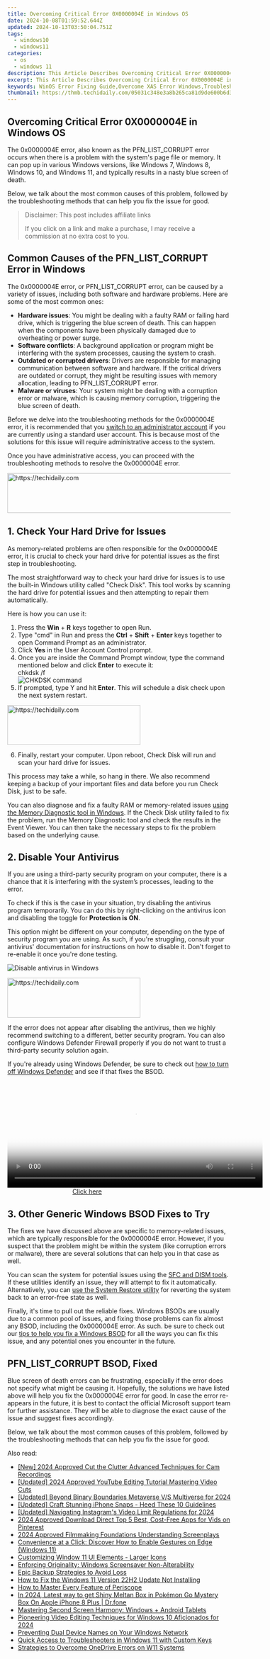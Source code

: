 ```yaml
---
title: Overcoming Critical Error 0X0000004E in Windows OS
date: 2024-10-08T01:59:52.644Z
updated: 2024-10-13T03:50:04.751Z
tags:
  - windows10
  - windows11
categories:
  - os
  - windows 11
description: This Article Describes Overcoming Critical Error 0X0000004E in Windows OS
excerpt: This Article Describes Overcoming Critical Error 0X0000004E in Windows OS
keywords: WinOS Error Fixing Guide,Overcome XAS Error Windows,Troubleshoot 0X0000004e Windows,Resolve Critical OS Error 0X0000004E,ZeroErrorWinOS Correction Steps,Eliminate XAS in Windows System,Fixing Windows Critical Failure
thumbnail: https://thmb.techidaily.com/05031c348e3a8b265ca81d9de600b6d3876929f7748d63bf7bb6a077bd78b2a6.jpg
---
```


## Overcoming Critical Error 0X0000004E in Windows OS

 The 0x0000004E error, also known as the PFN\_LIST\_CORRUPT error occurs when there is a problem with the system's page file or memory. It can pop up in various Windows versions, like Windows 7, Windows 8, Windows 10, and Windows 11, and typically results in a nasty blue screen of death.

 Below, we talk about the most common causes of this problem, followed by the troubleshooting methods that can help you fix the issue for good.

>  Disclaimer: This post includes affiliate links
>
>  If you click on a link and make a purchase, I may receive a commission at no extra cost to you.
>

## Common Causes of the PFN\_LIST\_CORRUPT Error in Windows

 The 0x0000004E error, or PFN\_LIST\_CORRUPT error, can be caused by a variety of issues, including both software and hardware problems. Here are some of the most common ones:

* **Hardware issues**: You might be dealing with a faulty RAM or failing hard drive, which is triggering the blue screen of death. This can happen when the components have been physically damaged due to overheating or power surge.
* **Software conflicts**: A background application or program might be interfering with the system processes, causing the system to crash.
* **Outdated or corrupted drivers**: Drivers are responsible for managing communication between software and hardware. If the critical drivers are outdated or corrupt, they might be resulting issues with memory allocation, leading to PFN\_LIST\_CORRUPT error.
* **Malware or viruses**: Your system might be dealing with a corruption error or malware, which is causing memory corruption, triggering the blue screen of death.

 Before we delve into the troubleshooting methods for the 0x0000004E error, it is recommended that you [switch to an administrator account](https://www.makeuseof.com/windows-standard-adminstrator-account-differences/) if you are currently using a standard user account. This is because most of the solutions for this issue will require administrative access to the system.

 Once you have administrative access, you can proceed with the troubleshooting methods to resolve the 0x0000004E error.

<!-- affiliate ads begin -->
<a href="https://appsumo.8odi.net/c/5597632/2144285/7443" target="_top" id="2144285">
  <img src="//a.impactradius-go.com/display-ad/7443-2144285" border="0" alt="https://techidaily.com" width="728" height="90"/>
</a>
<img height="0" width="0" src="https://appsumo.8odi.net/i/5597632/2144285/7443" style="position:absolute;visibility:hidden;" border="0" />
<!-- affiliate ads end -->

## 1\. Check Your Hard Drive for Issues

 As memory-related problems are often responsible for the 0x0000004E error, it is crucial to check your hard drive for potential issues as the first step in troubleshooting.

 The most straightforward way to check your hard drive for issues is to use the built-in Windows utility called "Check Disk". This tool works by scanning the hard drive for potential issues and then attempting to repair them automatically.

 Here is how you can use it:

1. Press the **Win** \+ **R** keys together to open Run.
2. Type "cmd" in Run and press the **Ctrl** \+ **Shift** \+ **Enter** keys together to open Command Prompt as an administrator.
3. Click **Yes** in the User Account Control prompt.
4. Once you are inside the Command Prompt window, type the command mentioned below and click **Enter** to execute it:  
chkdsk /f  
![CHKDSK command](https://static1.makeuseofimages.com/wordpress/wp-content/uploads/2023/05/chkdsk-command.jpg)
5. If prompted, type Y and hit **Enter**. This will schedule a disk check upon the next system restart.

<!-- affiliate ads begin -->
<a href="https://aligracehair.sjv.io/c/5597632/2080342/19272" target="_top" id="2080342">
  <img src="//a.impactradius-go.com/display-ad/19272-2080342" border="0" alt="https://techidaily.com" width="300" height="90"/>
</a>
<img height="0" width="0" src="https://aligracehair.sjv.io/i/5597632/2080342/19272" style="position:absolute;visibility:hidden;" border="0" />
<!-- affiliate ads end -->

6. Finally, restart your computer. Upon reboot, Check Disk will run and scan your hard drive for issues.

 This process may take a while, so hang in there. We also recommend keeping a backup of your important files and data before you run Check Disk, just to be safe.

 You can also diagnose and fix a faulty RAM or memory-related issues [using the Memory Diagnostic tool in Windows](https://www.makeuseof.com/ways-to-open-windows-memory-diagnostic/). If the Check Disk utility failed to fix the problem, run the Memory Diagnostic tool and check the results in the Event Viewer. You can then take the necessary steps to fix the problem based on the underlying cause.

## 2\. Disable Your Antivirus

 If you are using a third-party security program on your computer, there is a chance that it is interfering with the system’s processes, leading to the error.

 To check if this is the case in your situation, try disabling the antivirus program temporarily. You can do this by right-clicking on the antivirus icon and disabling the toggle for **Protection is ON**.

 This option might be different on your computer, depending on the type of security program you are using. As such, if you're struggling, consult your antivirus' documentation for instructions on how to disable it. Don't forget to re-enable it once you're done testing.

![Disable antivirus in Windows](https://static1.makeuseofimages.com/wordpress/wp-content/uploads/2023/05/disable-antivirus-windows.jpg)

<!-- affiliate ads begin -->
<a href="https://25home.pxf.io/c/5597632/2148646/16836" target="_top" id="2148646">
  <img src="//a.impactradius-go.com/display-ad/16836-2148646" border="0" alt="https://techidaily.com" width="300" height="90"/>
</a>
<img height="0" width="0" src="https://25home.pxf.io/i/5597632/2148646/16836" style="position:absolute;visibility:hidden;" border="0" />
<!-- affiliate ads end -->

 If the error does not appear after disabling the antivirus, then we highly recommend switching to a different, better security program. You can also configure Windows Defender Firewall properly if you do not want to trust a third-party security solution again.

 If you're already using Windows Defender, be sure to check out [how to turn off Windows Defender](https://www.makeuseof.com/how-to-turn-off-windows-defender/) and see if that fixes the BSOD.

<!-- affiliate ads begin -->
<span id="1982499">
					<video width="576" height="240" style="cursor:pointer"
           poster="//a.impactradius-go.com/display-clicktoplayimage/1982499.png"
           onclick="if(!this.playClicked){this.play();this.setAttribute('controls',true);this.playClicked=true;}">
	   <source src="//a.impactradius-go.com/display-ad/22993-1982499">
	   <img src="//a.impactradius-go.com/display-clicktoplayimage/1982499.png" style="border: none; height: 100%; width: 100%; object-fit: contain">
	</video>
	<div style="width:360px;text-align:center"><a href="javascript:window.open(decodeURIComponent('https%3A%2F%2Fhomestyler.sjv.io%2Fc%2F5597632%2F1982499%2F22993'), '_blank');void(0);">Click here</a></div>
</span>
<img height="0" width="0" src="https://imp.pxf.io/i/5597632/1982499/22993" style="position:absolute;visibility:hidden;" border="0" />
<!-- affiliate ads end -->

## 3\. Other Generic Windows BSOD Fixes to Try

 The fixes we have discussed above are specific to memory-related issues, which are typically responsible for the 0x0000004E error. However, if you suspect that the problem might be within the system (like corruption errors or malware), there are several solutions that can help you in that case as well.

 You can scan the system for potential issues using the [SFC and DISM tools](https://www.makeuseof.com/difference-between-chkdsk-sfc-and-dism-in-windows-10/). If these utilities identify an issue, they will attempt to fix it automatically. Alternatively, you can [use the System Restore utility](https://www.makeuseof.com/use-system-restore-windows/) for reverting the system back to an error-free state as well.

 Finally, it's time to pull out the reliable fixes. Windows BSODs are usually due to a common pool of issues, and fixing those problems can fix almost any BSOD, including the 0x0000004E error. As such. be sure to check out our [tips to help you fix a Windows BSOD](https://www.makeuseof.com/tag/4-tips-fix-blue-screen-error/) for all the ways you can fix this issue, and any potential ones you encounter in the future.

## PFN\_LIST\_CORRUPT BSOD, Fixed

 Blue screen of death errors can be frustrating, especially if the error does not specify what might be causing it. Hopefully, the solutions we have listed above will help you fix the 0x0000004E error for good. In case the error re-appears in the future, it is best to contact the official Microsoft support team for further assistance. They will be able to diagnose the exact cause of the issue and suggest fixes accordingly.

 Below, we talk about the most common causes of this problem, followed by the troubleshooting methods that can help you fix the issue for good.

<ins class="adsbygoogle"
      style="display:block"
      data-ad-client="ca-pub-7571918770474297"
      data-ad-slot="8358498916"
      data-ad-format="auto"
      data-full-width-responsive="true"></ins>
    

<span class="atpl-alsoreadstyle">Also read:</span>
<div><ul>
<li><a href="https://screen-mirroring-recording.techidaily.com/new-2024-approved-cut-the-clutter-advanced-techniques-for-cam-recordings/"><u>[New] 2024 Approved Cut the Clutter Advanced Techniques for Cam Recordings</u></a></li>
<li><a href="https://youtube-blog.techidaily.com/ed-2024-approved-youtube-editing-tutorial-mastering-video-cuts/"><u>[Updated] 2024 Approved YouTube Editing Tutorial Mastering Video Cuts</u></a></li>
<li><a href="https://fox-glue.techidaily.com/updated-beyond-binary-boundaries-metaverse-vs-multiverse-for-2024/"><u>[Updated] Beyond Binary Boundaries Metaverse V/S Multiverse for 2024</u></a></li>
<li><a href="https://extra-hints.techidaily.com/updated-craft-stunning-iphone-snaps-heed-these-10-guidelines/"><u>[Updated] Craft Stunning iPhone Snaps - Heed These 10 Guidelines</u></a></li>
<li><a href="https://instagram-videos.techidaily.com/updated-navigating-instagrams-video-limit-regulations-for-2024/"><u>[Updated] Navigating Instagram's Video Limit Regulations for 2024</u></a></li>
<li><a href="https://fox-cloud.techidaily.com/2024-approved-download-direct-top-5-best-cost-free-apps-for-vids-on-pinterest/"><u>2024 Approved Download Direct Top 5 Best, Cost-Free Apps for Vids on Pinterest</u></a></li>
<li><a href="https://some-knowledge.techidaily.com/2024-approved-filmmaking-foundations-understanding-screenplays/"><u>2024 Approved Filmmaking Foundations Understanding Screenplays</u></a></li>
<li><a href="https://windows11.techidaily.com/convenience-at-a-click-discover-how-to-enable-gestures-on-edge-windows-11/"><u>Convenience at a Click: Discover How to Enable Gestures on Edge (Windows 11)</u></a></li>
<li><a href="https://windows11.techidaily.com/customizing-window-11-ui-elements-larger-icons/"><u>Customizing Window 11 UI Elements - Larger Icons</u></a></li>
<li><a href="https://windows11.techidaily.com/enforcing-originality-windows-screensaver-non-alterability/"><u>Enforcing Originality: Windows Screensaver Non-Alterability</u></a></li>
<li><a href="https://windows11.techidaily.com/epic-backup-strategies-to-avoid-loss/"><u>Epic Backup Strategies to Avoid Loss</u></a></li>
<li><a href="https://windows11.techidaily.com/how-to-fix-the-windows-11-version-22h2-update-not-installing/"><u>How to Fix the Windows 11 Version 22H2 Update Not Installing</u></a></li>
<li><a href="https://extra-tips.techidaily.com/how-to-master-every-feature-of-periscope/"><u>How to Master Every Feature of Periscope</u></a></li>
<li><a href="https://ios-pokemon-go.techidaily.com/in-2024-latest-way-to-get-shiny-meltan-box-in-pokemon-go-mystery-box-on-apple-iphone-8-plus-drfone-by-drfone-virtual-ios/"><u>In 2024, Latest way to get Shiny Meltan Box in Pokémon Go Mystery Box On Apple iPhone 8 Plus | Dr.fone</u></a></li>
<li><a href="https://windows11.techidaily.com/mastering-second-screen-harmony-windows-plus-android-tablets/"><u>Mastering Second Screen Harmony: Windows + Android Tablets</u></a></li>
<li><a href="https://extra-skills.techidaily.com/pioneering-video-editing-techniques-for-windows-10-aficionados-for-2024/"><u>Pioneering Video Editing Techniques for Windows 10 Aficionados for 2024</u></a></li>
<li><a href="https://windows11.techidaily.com/preventing-dual-device-names-on-your-windows-network/"><u>Preventing Dual Device Names on Your Windows Network</u></a></li>
<li><a href="https://windows11.techidaily.com/quick-access-to-troubleshooters-in-windows-11-with-custom-keys/"><u>Quick Access to Troubleshooters in Windows 11 with Custom Keys</u></a></li>
<li><a href="https://windows11.techidaily.com/strategies-to-overcome-onedrive-errors-on-w11-systems/"><u>Strategies to Overcome OneDrive Errors on W11 Systems</u></a></li>
</ul></div>

